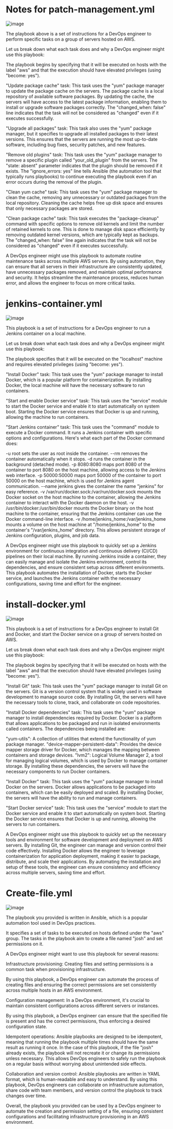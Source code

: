 # Notes for patch-management.yml 

![image](https://github.com/joshking1/ansible-projects-yemi/assets/88409463/40ea029f-49ad-40a7-bfe1-05f905e38447)

    
The playbook above is a set of instructions for a DevOps engineer to perform specific tasks on a group of servers hosted on AWS. 

Let us break down what each task does and why a DevOps engineer might use this playbook:

The playbook begins by specifying that it will be executed on hosts with the label "aws" and that the execution should have elevated privileges (using "become: yes").

"Update package cache" task: This task uses the "yum" package manager to update the package cache on the servers. The package cache is a local repository of available software packages. By updating the cache, the servers will have access to the latest package information, enabling them to install or upgrade software packages correctly. The "changed_when: false" line indicates that the task will not be considered as "changed" even if it executes successfully.

"Upgrade all packages" task: This task also uses the "yum" package manager, but it specifies to upgrade all installed packages to their latest versions. This ensures that the servers are running the most up-to-date software, including bug fixes, security patches, and new features.

"Remove old plugins" task: This task uses the "yum" package manager to remove a specific plugin called "your_old_plugin" from the servers. The "state: absent" parameter indicates that the plugin should be removed if it exists. The "ignore_errors: yes" line tells Ansible (the automation tool that typically runs playbooks) to continue executing the playbook even if an error occurs during the removal of the plugin.

"Clean yum cache" task: This task uses the "yum" package manager to clean the cache, removing any unnecessary or outdated packages from the local repository. Cleaning the cache helps free up disk space and ensures that only necessary packages are stored.

"Clean package cache" task: This task executes the "package-cleanup" command with specific options to remove old kernels and limit the number of retained kernels to one. This is done to manage disk space efficiently by removing outdated kernel versions, which are typically kept as backups. The "changed_when: false" line again indicates that the task will not be considered as "changed" even if it executes successfully.

A DevOps engineer might use this playbook to automate routine maintenance tasks across multiple AWS servers. By using automation, they can ensure that all servers in their infrastructure are consistently updated, have unnecessary packages removed, and maintain optimal performance and security. It helps streamline the maintenance process, reduces human error, and allows the engineer to focus on more critical tasks.

# jenkins-container.yml 

![image](https://github.com/joshking1/ansible-projects-yemi/assets/88409463/772554d2-0856-47d7-8df3-383df0420274)


This playbook is a set of instructions for a DevOps engineer to run a Jenkins container on a local machine. 

Let us break down what each task does and why a DevOps engineer might use this playbook:

The playbook specifies that it will be executed on the "localhost" machine and requires elevated privileges (using "become: yes").

"Install Docker" task: This task uses the "yum" package manager to install Docker, which is a popular platform for containerization. By installing Docker, the local machine will have the necessary software to run containers.

"Start and enable Docker service" task: This task uses the "service" module to start the Docker service and enable it to start automatically on system boot. Starting the Docker service ensures that Docker is up and running, allowing the machine to run containers.

"Start Jenkins container" task: This task uses the "command" module to execute a Docker command. It runs a Jenkins container with specific options and configurations. Here's what each part of the Docker command does:

-u root sets the user as root inside the container.
--rm removes the container automatically when it stops.
-d runs the container in the background (detached mode).
-p 8080:8080 maps port 8080 of the container to port 8080 on the host machine, allowing access to the Jenkins web interface.
-p 50000:50000 maps port 50000 of the container to port 50000 on the host machine, which is used for Jenkins agent communication.
--name jenkins gives the container the name "jenkins" for easy reference.
-v /var/run/docker.sock:/var/run/docker.sock mounts the Docker socket on the host machine to the container, allowing the Jenkins container to interact with the Docker daemon on the host.
-v /usr/bin/docker:/usr/bin/docker mounts the Docker binary on the host machine to the container, ensuring that the Jenkins container can use the Docker command-line interface.
-v /home/jenkins_home:/var/jenkins_home mounts a volume on the host machine at "/home/jenkins_home" to the container's "/var/jenkins_home" directory. This allows persistent storage of Jenkins configuration, plugins, and job data.

A DevOps engineer might use this playbook to quickly set up a Jenkins environment for continuous integration and continuous delivery (CI/CD) pipelines on their local machine. By running Jenkins inside a container, they can easily manage and isolate the Jenkins environment, control its dependencies, and ensure consistent setup across different environments. This playbook automates the installation of Docker, starts the Docker service, and launches the Jenkins container with the necessary configurations, saving time and effort for the engineer.

# install-docker.yml

![image](https://github.com/joshking1/ansible-projects-yemi/assets/88409463/42d4ab48-5e7d-4066-826b-6cb4421453de)

This playbook is a set of instructions for a DevOps engineer to install Git and Docker, and start the Docker service on a group of servers hosted on AWS. 

Let us break down what each task does and why a DevOps engineer might use this playbook:

The playbook begins by specifying that it will be executed on hosts with the label "aws" and that the execution should have elevated privileges (using "become: yes").

"Install Git" task: This task uses the "yum" package manager to install Git on the servers. Git is a version control system that is widely used in software development to manage source code. By installing Git, the servers will have the necessary tools to clone, track, and collaborate on code repositories.

"Install Docker dependencies" task: This task uses the "yum" package manager to install dependencies required by Docker. Docker is a platform that allows applications to be packaged and run in isolated environments called containers. The dependencies being installed are:

"yum-utils": A collection of utilities that extend the functionality of yum package manager.
"device-mapper-persistent-data": Provides the device mapper storage driver for Docker, which manages the mapping between containers and storage devices.
"lvm2": Logical Volume Manager 2, a tool for managing logical volumes, which is used by Docker to manage container storage.
By installing these dependencies, the servers will have the necessary components to run Docker containers.

"Install Docker" task: This task uses the "yum" package manager to install Docker on the servers. Docker allows applications to be packaged into containers, which can be easily deployed and scaled. By installing Docker, the servers will have the ability to run and manage containers.


"Start Docker service" task: This task uses the "service" module to start the Docker service and enable it to start automatically on system boot. Starting the Docker service ensures that Docker is up and running, allowing the servers to run containers.

A DevOps engineer might use this playbook to quickly set up the necessary tools and environment for software development and deployment on AWS servers. By installing Git, the engineer can manage and version control their code effectively. Installing Docker allows the engineer to leverage containerization for application deployment, making it easier to package, distribute, and scale their applications. By automating the installation and setup of these tools, the engineer can ensure consistency and efficiency across multiple servers, saving time and effort.

# Create-file.yml 

![image](https://github.com/joshking1/ansible-projects-yemi/assets/88409463/1d33354e-7d8e-4fdd-afce-b2f80cf533b5)

The playbook you provided is written in Ansible, which is a popular automation tool used in DevOps practices. 

It specifies a set of tasks to be executed on hosts defined under the "aws" group. The tasks in the playbook aim to create a file named "josh" and set permissions on it.

A DevOps engineer might want to use this playbook for several reasons:

Infrastructure provisioning: Creating files and setting permissions is a common task when provisioning infrastructure. 

By using this playbook, a DevOps engineer can automate the process of creating files and ensuring the correct permissions are set consistently across multiple hosts in an AWS environment.

Configuration management: In a DevOps environment, it's crucial to maintain consistent configurations across different servers or instances. 

By using this playbook, a DevOps engineer can ensure that the specified file is present and has the correct permissions, thus enforcing a desired configuration state.

Idempotent operations: Ansible playbooks are designed to be idempotent, meaning that running the playbook multiple times should have the same result as running it once. In the case of this playbook, if the file "josh" already exists, the playbook will not recreate it or change its permissions unless necessary. This allows DevOps engineers to safely run the playbook on a regular basis without worrying about unintended side effects.

Collaboration and version control: Ansible playbooks are written in YAML format, which is human-readable and easy to understand. By using this playbook, DevOps engineers can collaborate on infrastructure automation, share code with team members, and version control the playbook to track changes over time.

Overall, the playbook you provided can be used by a DevOps engineer to automate the creation and permission setting of a file, ensuring consistent configurations and facilitating infrastructure provisioning in an AWS environment.
